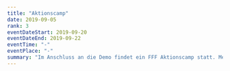 ```yaml
---
title: "Aktionscamp"
date: 2019-09-05
rank: 3
eventDateStart: 2019-09-20
eventDateEnd: 2019-09-22
eventTime: "-"
eventPlace: "-"
summary: "Im Anschluss an die Demo findet ein FFF Aktionscamp statt. Mehr Informationen demnächst!"
---
```

